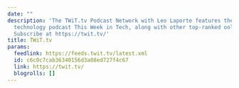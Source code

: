 ```yaml
---
date: ""
description: 'The TWiT.tv Podcast Network with Leo Laporte features the #1 ranked
  technology podcast This Week in Tech, along with other top-ranked online shows.
  Subscribe at https://twit.tv/'
title: TWiT.tv
params:
  feedlink: https://feeds.twit.tv/latest.xml
  id: c6c0c7cab36340156d3a08ed727f4c67
  link: https://twit.tv/
  blogrolls: []
---
```

